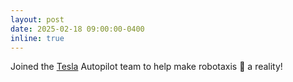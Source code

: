```yaml
---
layout: post
date: 2025-02-18 09:00:00-0400
inline: true
---
```


Joined the [Tesla](https://www.tesla.com/) Autopilot team to help make robotaxis :brain: a reality!
